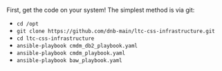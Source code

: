 First, get the code on your system! The simplest method is via git:
- `cd /opt`
- `git clone https://github.com/dnb-main/ltc-css-infrastructure.git`
- `cd ltc-css-infrastructure`
- `ansible-playbook cmdm_db2_playbook.yaml`
- `ansible-playbook cmdm_playbook.yaml`
- `ansible-playbook baw_playbook.yaml`
